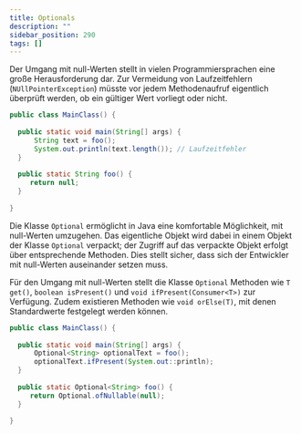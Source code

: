 ```yaml
---
title: Optionals
description: ""
sidebar_position: 290
tags: []
---
```


Der Umgang mit null-Werten stellt in vielen Programmiersprachen eine große Herausforderung dar. Zur Vermeidung von Laufzeitfehlern (`NUllPointerException`) müsste vor jedem Methodenaufruf eigentlich überprüft werden, ob ein gültiger Wert vorliegt oder nicht.

```java
public class MainClass() {
  
  public static void main(String[] args) {
      String text = foo();
      System.out.println(text.length()); // Laufzeitfehler
  }
  
  public static String foo() {
     return null;
  }
    
}
```

Die Klasse `Optional` ermöglicht in Java eine komfortable Möglichkeit, mit null-Werten umzugehen. Das eigentliche Objekt wird dabei in einem Objekt der Klasse `Optional` verpackt; der Zugriff auf das verpackte Objekt erfolgt über entsprechende Methoden. Dies 
stellt sicher, dass sich der Entwickler mit null-Werten auseinander setzen muss.

Für den Umgang mit null-Werten stellt die Klasse `Optional` Methoden wie `T get()`, `boolean isPresent()` und `void ifPresent(Consumer<T>)` zur Verfügung. Zudem existieren Methoden wie `void orElse(T)`, mit denen Standardwerte festgelegt werden können.

```java
public class MainClass() {
  
  public static void main(String[] args) {
      Optional<String> optionalText = foo();
      optionalText.ifPresent(System.out::println);
  }
  
  public static Optional<String> foo() {
     return Optional.ofNullable(null);
  }
    
}
```
